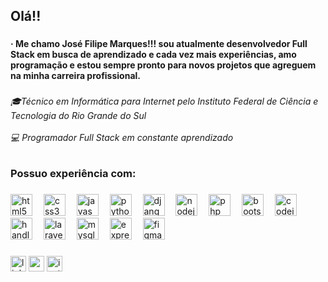 <h2 align="left">Olá!!</h2>

###

<h4 align="left">· Me chamo José Filipe Marques!!! sou atualmente desenvolvedor Full Stack em busca de aprendizado e cada vez mais experiências, amo programação e estou sempre pronto para novos projetos que agreguem na minha carreira profissional.</h4>

###

<h6 align="left">🎓Técnico em  Informática para Internet pelo Instituto Federal de Ciência e Tecnologia do Rio Grande do Sul<br><br>💻 Programador Full Stack em constante aprendizado</h6>

###

<h3 align="left">Possuo experiência com:</h3>

###

<div align="left">
  <img src="https://cdn.jsdelivr.net/gh/devicons/devicon/icons/html5/html5-original.svg" height="35" alt="html5 logo"  />
  <img width="10" />
  <img src="https://cdn.jsdelivr.net/gh/devicons/devicon/icons/css3/css3-original.svg" height="35" alt="css3 logo"  />
  <img width="10" />
  <img src="https://cdn.jsdelivr.net/gh/devicons/devicon/icons/javascript/javascript-original.svg" height="35" alt="javascript logo"  />
  <img width="10" />
  <img src="https://cdn.jsdelivr.net/gh/devicons/devicon/icons/python/python-original.svg" height="35" alt="python logo"  />
  <img width="10" />
  <img src="https://cdn.jsdelivr.net/gh/devicons/devicon/icons/django/django-plain-wordmark.svg" height="35" alt="django logo"  />
  <img width="10" />
  <img src="https://cdn.jsdelivr.net/gh/devicons/devicon/icons/nodejs/nodejs-plain.svg" height="35" alt="nodejs logo"  />
  <img width="10" />
  <img src="https://cdn.jsdelivr.net/gh/devicons/devicon/icons/php/php-plain.svg" height="35" alt="php logo"  />
  <img width="10" />
  <img src="https://cdn.jsdelivr.net/gh/devicons/devicon/icons/bootstrap/bootstrap-plain.svg" height="35" alt="bootstrap logo"  />
  <img width="10" />
  <img src="https://cdn.jsdelivr.net/gh/devicons/devicon/icons/codeigniter/codeigniter-plain.svg" height="35" alt="codeigniter logo"  />
  <img width="10" />
  <img src="https://cdn.jsdelivr.net/gh/devicons/devicon/icons/handlebars/handlebars-original.svg" height="35" alt="handlebars logo"  />
  <img width="10" />
  <img src="https://cdn.jsdelivr.net/gh/devicons/devicon/icons/laravel/laravel-original-wordmark.svg" height="35" alt="laravel logo"  />
  <img width="10" />
  <img src="https://cdn.jsdelivr.net/gh/devicons/devicon/icons/mysql/mysql-original.svg" height="35" alt="mysql logo"  />
  <img width="10" />
  <img src="https://cdn.jsdelivr.net/gh/devicons/devicon/icons/express/express-original.svg" height="35" alt="express logo"  />
  <img width="10" />
  <img src="https://cdn.jsdelivr.net/gh/devicons/devicon/icons/figma/figma-original.svg" height="35" alt="figma logo"  />
</div>

###

<div align="left">
  <img src="https://img.shields.io/static/v1?message=LinkedIn&logo=linkedin&label=&color=0077B5&logoColor=white&labelColor=&style=for-the-badge" height="25" alt="linkedin logo"  />
  <img src="https://img.shields.io/static/v1?message=Gmail&logo=gmail&label=&color=D14836&logoColor=white&labelColor=&style=for-the-badge" height="25" alt="gmail logo"  />
  <img src="https://img.shields.io/static/v1?message=Instagram&logo=instagram&label=&color=E4405F&logoColor=white&labelColor=&style=for-the-badge" height="25" alt="instagram logo"  />
</div>

###
